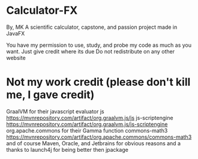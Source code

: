 # Calculator-FX
By, MK
A scientific calculator, capstone, and passion project made in JavaFX

You have my permission to use, study, and probe my code as much as you want. Just give credit where its due
Do not redistribute on any other website

# Not my work credit (please don't kill me, I gave credit)
GraalVM for their javascript evaluator
js https://mvnrepository.com/artifact/org.graalvm.js/js
js-scriptengine https://mvnrepository.com/artifact/org.graalvm.js/js-scriptengine
org.apache.commons for their Gamma function
commons-math3 https://mvnrepository.com/artifact/org.apache.commons/commons-math3
and of course Maven, Oracle, and Jetbrains for obvious reasons
and a thanks to launch4j for being better then jpackage
